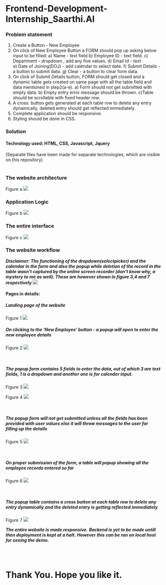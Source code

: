 # Frontend-Development-Internship_Saarthi.AI

<h3><b>Problem statement</b></h3>

1. Create a Button - New Employee 
2. On click of New Employee Button a FORM should pop up asking below input to be filled: 
a) Name - text field 
b) Employee ID - text field. 
c) Department - dropdown , add any five values. 
d) Email Id - text  
e) Date of Joining(DOJ) - add calendar to select date. 
f) Submit Details - a button to submit data. 
g) Clear - a button to clear form data. 
3. On click of Submit Details button, FORM should get closed and a dynamic table gets  created on same page with all the table field and data mentioned in step2(a-e). 
a) Form should not get submitted with empty data. 
b) Empty entry error message should be thrown. 
c)Table should be scrollable with fixed header row. 
4. A cross. button gets generated at each table row to delete any entry dynamically, deleted  entry should get reflected immediately. 
5. Complete application should be responsive. 
6. Styling should be done in CSS. 

<h3><b>Solution</b></h3>

<h4>Technology used: HTML, CSS, Javascript, Jquery</h4> (Separate files have been made for separate technologies, which are visible on this repository) <br>
  <br>
  <h3> The website architecture </h3>
  
  Figure a
  <img src="https://github.com/sharika-anjum/Frontend-Development-Internship_Saarthi.AI/blob/main/Web%20application%20architecture.png">
  <br>
  <h3> Application Logic </h3>
  
  Figure b
  <img src="https://github.com/sharika-anjum/Frontend-Development-Internship_Saarthi.AI/blob/main/Application%20logic.png">
  <br>
  <h3> The entire interface </h3>
  
  Figure c
  <img src="https://github.com/sharika-anjum/Frontend-Development-Internship_Saarthi.AI/blob/main/Results/all%20in%20one.jpg"> 
 <br>
  <h3> The website workflow </h3>
  
  ***Disclaimer: The functioning of the dropdown(selectpicker) and the calendar in the form and also the popup while deletion of the record in the table wasn't captured by the online screen recorder (don't know why, a mystery to me as well). These are however shown in figure 3,4 and 7 respectively***
  <img src="https://github.com/sharika-anjum/Frontend-Development-Internship_Saarthi.AI/blob/main/Results/website%20working.gif">
  <br>
  <h4>Pages in details:</h4>
  <h5> Landing page of the website </h5>
  
  Figure 1
<img src="https://github.com/sharika-anjum/Frontend-Development-Internship_Saarthi.AI/blob/main/Results/landing%20page.png"> 
 <br>
  
  <h5> On clicking to the 'New Employee' button - a popup will open to enter the new employee details</h5>

Figure 2
<img src="https://github.com/sharika-anjum/Frontend-Development-Internship_Saarthi.AI/blob/main/Results/Page%202.png"> 

 <br>
  
  <h5> The popup form contains 5 fields to enter the data, out of which 3 are text fields, 1 is a dropdown and another one is for calender input. </h5>
  
  Figure 3
<img src="https://github.com/sharika-anjum/Frontend-Development-Internship_Saarthi.AI/blob/main/Results/Page%203.png"> 

Figure 4
<img src="https://github.com/sharika-anjum/Frontend-Development-Internship_Saarthi.AI/blob/main/Results/Page%204.png"> 

 <br>
  
  <h5> The popup form will not get submitted unless all the fields has been provided with user values else it will throw messages to the user for filling up the details</h5>
 
 Figure 5
<img src="https://github.com/sharika-anjum/Frontend-Development-Internship_Saarthi.AI/blob/main/Results/Page%205.png"> 

 <br>
  
  <h5> On proper submission of the form, a table will popup showing all the employee records entered so far </h5>
  
  Figure 6
<img src="https://github.com/sharika-anjum/Frontend-Development-Internship_Saarthi.AI/blob/main/Results/Page%206.png"> 

 <br>
  
  <h5>The popup table contains a cross button at each table row to delete any entry dynamically and the deleted  entry is getting reflected immediately </h5>
  
  Figure 7
<img src="https://github.com/sharika-anjum/Frontend-Development-Internship_Saarthi.AI/blob/main/Results/Page%207.png"> 



***The entire website is made responsive.***
  ***Backend is yet to be made untill then deployment is kept at a halt.***
  ***However this can be ran on local host for seeing the demo.***
  
 <br><br>
 # Thank You. Hope you like it.
